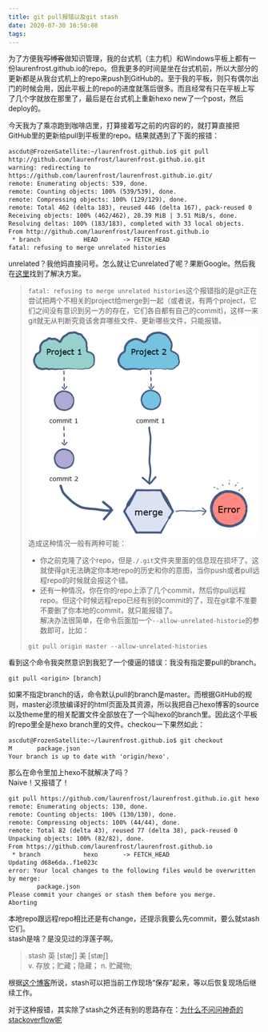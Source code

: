 ```yaml
---
title: git pull报错以及git stash
date: 2020-07-30 16:50:08
tags:
---
```

为了方便我<s>写博客</s>做知识管理，我的台式机（主力机）和Windows平板上都有一份laurenfrost.github.io的repo。但我更多的时间是坐在台式机前，所以大部分的更新都是从我台式机上的repo来push到GitHub的。至于我的平板，则只有偶尔出门的时候会用，因此平板上的repo的进度就落后很多。而且经常有只在平板上写了几个字就放在那里了，最后是在台式机上重新hexo new了一个post，然后deploy的。

今天我为了乘凉跑到咖啡店里，打算接着写之前的内容的的，就打算直接把GitHub里的更新给pull到平板里的repo。结果就遇到了下面的报错：  

```
ascdut@FrozenSatellite:~/laurenfrost.github.io$ git pull http://github.com/laurenfrost/laurenfrost.github.io.git
warning: redirecting to https://github.com/laurenfrost/laurenfrost.github.io.git/
remote: Enumerating objects: 539, done.
remote: Counting objects: 100% (539/539), done.
remote: Compressing objects: 100% (129/129), done.
remote: Total 462 (delta 183), reused 446 (delta 167), pack-reused 0
Receiving objects: 100% (462/462), 28.39 MiB | 3.51 MiB/s, done.
Resolving deltas: 100% (183/183), completed with 33 local objects.
From http://github.com/laurenfrost/laurenfrost.github.io
 * branch            HEAD       -> FETCH_HEAD
fatal: refusing to merge unrelated histories
```

unrelated？我他妈直接问号。怎么就让它unrelated了呢？果断Google。然后我在[这里](https://www.educative.io/edpresso/the-fatal-refusing-to-merge-unrelated-histories-git-error)找到了解决方案。

> `fatal: refusing to merge unrelated histories`这个报错指的是git正在尝试把两个不相关的project给merge到一起（或者说，有两个project，它们之间没有意识到另一方的存在，它们各自都有自己的commit)，这样一来git就无从判断究竟该舍弃哪些文件、更新哪些文件，只能报错。
> ![git merge error](git-pull-error/git-merge-error.png)  
> 造成这种情况一般有两种可能：  
> + 你之前克隆了这个repo，但是`./.git`文件夹里面的信息现在损坏了。这就使得git无法确定你本地repo的历史和你的意图，当你push或者pull远程repo的时候就会报这个错。  
> + 还有一种情况，你在你的repo上添了几个commit，然后你pull远程repo。但这个时候远程repo已经有别的commit的了，现在git拿不准要不要删了你本地的commit，就只能报错了。  
> 解决办法很简单，在命令后面加一个`--allow-unrelated-historie`的参数即可，比如：  
> ```
> git pull origin master --allow-unrelated-histories
> ```

看到这个命令我突然意识到我犯了一个傻逼的错误：我没有指定要pull的branch。
```
git pull <origin> [branch]
```
如果不指定branch的话，命令默认pull的branch是master。而根据GitHub的规则，master必须放编译好的html页面及其资源，所以我把自己hexo博客的source以及theme里的相关配置文件全部放在了一个叫hexo的branch里。因此这个平板的repo里全是hexo branch里的文件。checkou一下果然如此：  
```
ascdut@FrozenSatellite:~/laurenfrost.github.io$ git checkout
M       package.json
Your branch is up to date with 'origin/hexo'.
```
那么在命令里加上hexo不就解决了吗？  
Naive！又报错了！  
```
git pull https://github.com/laurenfrost/laurenfrost.github.io.git hexo
remote: Enumerating objects: 130, done.
remote: Counting objects: 100% (130/130), done.
remote: Compressing objects: 100% (44/44), done.
remote: Total 82 (delta 43), reused 77 (delta 38), pack-reused 0
Unpacking objects: 100% (82/82), done.
From https://github.com/laurenfrost/laurenfrost.github.io
 * branch            hexo       -> FETCH_HEAD
Updating d68e6da..f1e023c
error: Your local changes to the following files would be overwritten by merge:
        package.json
Please commit your changes or stash them before you merge.
Aborting
```
本地repo跟远程repo相比还是有change，还提示我要么先commit，要么就stash它们。  
stash是啥？是没见过的浮莲子啊。  
> stash 英 [stæʃ]	美 [stæʃ]  
> v. 存放；贮藏；隐藏；
> n. 贮藏物;

根据[这个博客](https://blog.csdn.net/liyazhen2011/article/details/83501134)所说，stash可以把当前工作现场“保存”起来，等以后恢复现场后继续工作。

对于这种报错，其实除了stash之外还有别的思路存在：[为什么不问问神奇的stackoverflow呢](https://stackoverflow.com/questions/14318234/how-do-i-ignore-an-error-on-git-pull-about-my-local-changes-would-be-overwritt)  